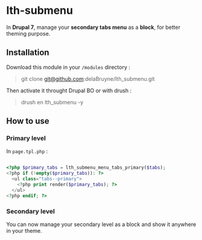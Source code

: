 # lth-submenu

In **Drupal 7**, manage your **secondary tabs menu** as a **block**, for better theming purpose.


## Installation
Download this module in your `/modules` directory :
> git clone git@github.com:delaBruyne/lth_submenu.git

Then activate it throught Drupal BO or with drush :
> drush en lth_submenu -y

## How to use

### Primary level

In `page.tpl.php` :

```php

<?php $primary_tabs = lth_submenu_menu_tabs_primary($tabs);
<?php if (!empty($primary_tabs)): ?>
  <ul class="tabs--primary">
    <?php print render($primary_tabs); ?>
  </ul>
<?php endif; ?>
```

### Secondary level

You can now manage your secondary level as a block and show it anywhere in your theme.
